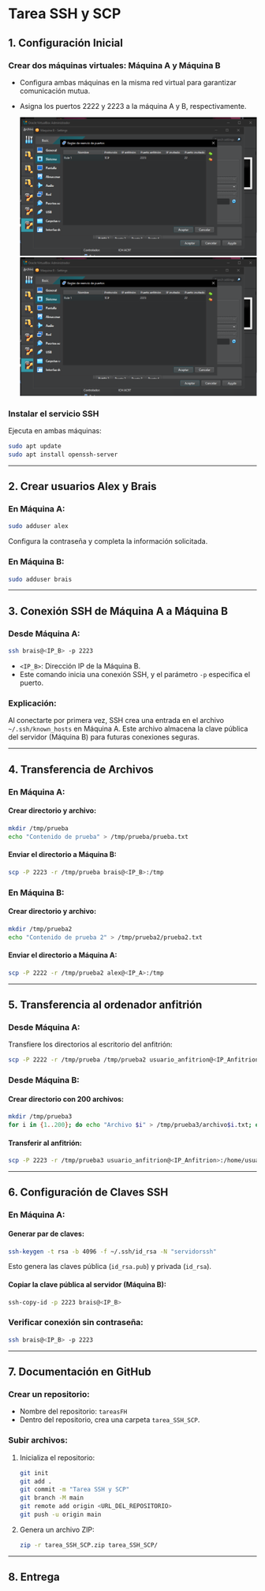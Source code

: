 # Tarea SSH y SCP

## **1. Configuración Inicial**

### Crear dos máquinas virtuales: Máquina A y Máquina B
- Configura ambas máquinas en la misma red virtual para garantizar comunicación mutua.
- Asigna los puertos 2222 y 2223 a la máquina A y B, respectivamente.

  ![photo](imagenes/Captura1.png)
  ![foto](imagenes\Captura1.png)

### Instalar el servicio SSH
Ejecuta en ambas máquinas:
```bash
sudo apt update
sudo apt install openssh-server
```

---

## **2. Crear usuarios Alex y Brais**

### En Máquina A:
```bash
sudo adduser alex
```
Configura la contraseña y completa la información solicitada.

### En Máquina B:
```bash
sudo adduser brais
```

---

## **3. Conexión SSH de Máquina A a Máquina B**

### Desde Máquina A:
```bash
ssh brais@<IP_B> -p 2223
```
- `<IP_B>`: Dirección IP de la Máquina B.
- Este comando inicia una conexión SSH, y el parámetro `-p` especifica el puerto.

### Explicación:
Al conectarte por primera vez, SSH crea una entrada en el archivo `~/.ssh/known_hosts` en Máquina A. Este archivo almacena la clave pública del servidor (Máquina B) para futuras conexiones seguras.

---

## **4. Transferencia de Archivos**

### En Máquina A:
#### Crear directorio y archivo:
```bash
mkdir /tmp/prueba
echo "Contenido de prueba" > /tmp/prueba/prueba.txt
```
#### Enviar el directorio a Máquina B:
```bash
scp -P 2223 -r /tmp/prueba brais@<IP_B>:/tmp
```

### En Máquina B:
#### Crear directorio y archivo:
```bash
mkdir /tmp/prueba2
echo "Contenido de prueba 2" > /tmp/prueba2/prueba2.txt
```
#### Enviar el directorio a Máquina A:
```bash
scp -P 2222 -r /tmp/prueba2 alex@<IP_A>:/tmp
```

---

## **5. Transferencia al ordenador anfitrión**

### Desde Máquina A:
Transfiere los directorios al escritorio del anfitrión:
```bash
scp -P 2222 -r /tmp/prueba /tmp/prueba2 usuario_anfitrion@<IP_Anfitrion>:/home/usuario_anfitrion/Escritorio
```

### Desde Máquina B:
#### Crear directorio con 200 archivos:
```bash
mkdir /tmp/prueba3
for i in {1..200}; do echo "Archivo $i" > /tmp/prueba3/archivo$i.txt; done
```
#### Transferir al anfitrión:
```bash
scp -P 2223 -r /tmp/prueba3 usuario_anfitrion@<IP_Anfitrion>:/home/usuario_anfitrion/Escritorio
```

---

## **6. Configuración de Claves SSH**

### En Máquina A:
#### Generar par de claves:
```bash
ssh-keygen -t rsa -b 4096 -f ~/.ssh/id_rsa -N "servidorssh"
```
Esto genera las claves pública (`id_rsa.pub`) y privada (`id_rsa`).

#### Copiar la clave pública al servidor (Máquina B):
```bash
ssh-copy-id -p 2223 brais@<IP_B>
```

### Verificar conexión sin contraseña:
```bash
ssh brais@<IP_B> -p 2223
```

---

## **7. Documentación en GitHub**

### Crear un repositorio:
- Nombre del repositorio: `tareasFH`
- Dentro del repositorio, crea una carpeta `tarea_SSH_SCP`.

### Subir archivos:
1. Inicializa el repositorio:
   ```bash
   git init
   git add .
   git commit -m "Tarea SSH y SCP"
   git branch -M main
   git remote add origin <URL_DEL_REPOSITORIO>
   git push -u origin main
   ```

2. Genera un archivo ZIP:
   ```bash
   zip -r tarea_SSH_SCP.zip tarea_SSH_SCP/
   ```

---

## **8. Entrega**


